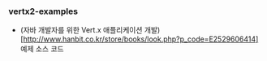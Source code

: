 ### vertx2-examples
 - (자바 개발자를 위한 Vert.x 애플리케이션 개발)[http://www.hanbit.co.kr/store/books/look.php?p_code=E2529606414] 예제 소스 코드